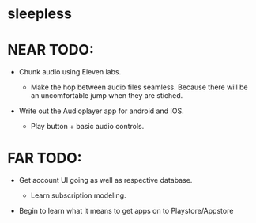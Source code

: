 # sleepless

# NEAR TODO: 

- Chunk audio using Eleven labs.
    - Make the hop between audio files seamless. Because there will be an uncomfortable jump when they are stiched.

- Write out the Audioplayer app for android and IOS.
    - Play button + basic audio controls. 

# FAR TODO:

- Get account UI going as well as respective database.
    - Learn subscription modeling. 

- Begin to learn what it means to get apps on to Playstore/Appstore